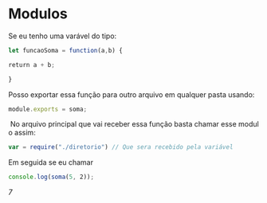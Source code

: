# Modulos

 Se eu tenho uma varável do tipo:

```jsx
let funcaoSoma = function(a,b) {

return a + b;

}
```

 Posso exportar essa função para outro arquivo em qualquer pasta usando:

```jsx
module.exports = soma;
```

 No arquivo principal que vai receber essa função basta chamar esse modulo assim:

```jsx
var = require("./diretorio") // Que sera recebido pela variável
```

 Em seguida se eu chamar

```jsx
console.log(soma(5, 2));
```

*7*